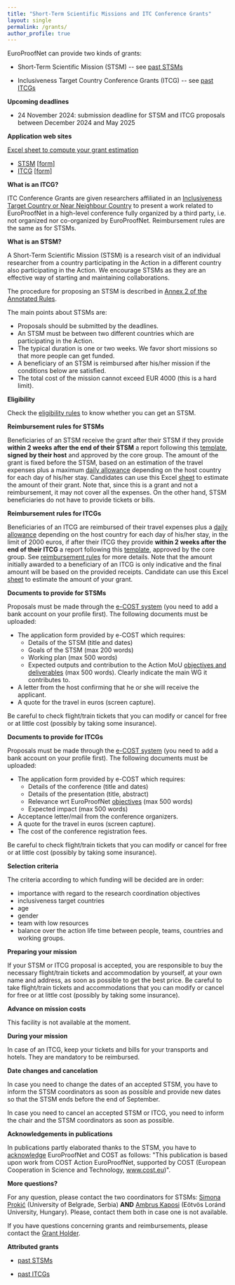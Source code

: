 ```yaml
---
title: "Short-Term Scientific Missions and ITC Conference Grants"
layout: single
permalink: /grants/
author_profile: true
---
```


EuroProofNet can provide two kinds of grants:

- Short-Term Scientific Mission (STSM) -- see [past STSMs](../accepted_stsms)

- Inclusiveness Target Country Conference Grants (ITCG) -- see [past ITCGs](../accepted_itcgs)

**Upcoming deadlines**

- 24 November 2024: submission deadline for STSM and ITCG proposals between December 2024 and May 2025

**Application web sites**

[Excel sheet to compute your grant estimation](stsm.xlsx)

- [STSM](https://e-services.cost.eu/activity/grants/add?type=STSM)
  [[form]](STSM-application-template.docx)
- [ITCG](https://e-services.cost.eu/activity/grants/add?type=ITCG)
  [[form]](ITCG-application-template.docx)

**What is an ITCG?**

ITC Conference Grants are given researchers affiliated in an
[Inclusiveness Target Country or Near Neighbour
Country](../eligibility) to present a work related to EuroProofNet in
a high-level conference fully organized by a third party, i.e. not
organized nor co-organized by EuroProofNet. Reimbursement rules are
the same as for STSMs.

**What is an STSM?**

A Short-Term Scientific Mission (STSM) is a research visit of an individual researcher from a country participating in the Action in a different country also participating in the Action. We encourage STSMs as they are an effective way of starting and maintaining collaborations.

The procedure for proposing an STSM is described in [Annex 2 of the Annotated Rules](https://www.cost.eu/Annotated_Rules_for_COST_Actions_C#page=96).

The main points about STSMs are:

- Proposals should be submitted by the deadlines.
- An STSM must be between two different countries which are participating in the Action.
- The typical duration is one or two weeks. We favor short missions so that more people can get funded.
- A beneficiary of an STSM is reimbursed after his/her mission if the conditions below are satisfied.
- The total cost of the mission cannot exceed EUR 4000 (this is a hard limit).

**Eligibility**

Check the [eligibility rules](../eligibility) to know whether you can get an STSM.

**Reimbursement rules for STSMs**

Beneficiaries of an STSM receive the grant after their STSM if they provide **within 2 weeks after the end of their STSM** a report following this [template](/_pages/STSM-report-template.docx), **signed by their host** and approved by the core group. The amount of the grant is fixed before the STSM, based on an estimation of the travel expenses plus a maximum [daily allowance](http://www.cost.eu/daily_allowance) depending on the host country for each day of his/her stay. Candidates can use this Excel [sheet](grant.xlsx) to estimate the amount of their grant. Note that, since this is a grant and not a reimbursement, it may not cover all the expenses. On the other hand, STSM beneficiaries do not have to provide tickets or bills.

**Reimbursement rules for ITCGs**

Beneficiaries of an ITCG are reimbursed of their travel expenses plus a [daily allowance](../itcg-daily-allowance) depending on the host country for each day of his/her stay, in the limit of 2000 euros, if after their ITCG they provide **within 2 weeks after the end of their ITCG** a report following this [template](ITCG-report-template.docx), approved by the core group. See [reimbursement rules](../reimbursement-rules) for more details. Note that the amount initially awarded to a beneficiary of an ITCG is only indicative and the final amount will be based on the provided receipts. Candidate can use this Excel [sheet](grant.xlsx) to estimate the amount of your grant.

**Documents to provide for STSMs**

Proposals must be made through the [e-COST system](https://e-services.cost.eu/activity/grants/add?type=STSM) (you need to add a bank account on your profile first). The following documents must be uploaded:

- The application form provided by e-COST which requires:
  - Details of the STSM (title and dates)
  - Goals of the STSM (max 200 words)
  - Working plan (max 500 words)
  - Expected outputs and contribution to the Action MoU [objectives and deliverables](../description) (max 500 words). Clearly indicate the main WG it contributes to.
- A letter from the host confirming that he or she will receive the applicant.
- A quote for the travel in euros (screen capture).

Be careful to check flight/train tickets that you
can modify or cancel for free or at little cost (possibly by taking
some insurance).

**Documents to provide for ITCGs**

Proposals must be made through the [e-COST system](https://e-services.cost.eu/activity/grants/add?type=ITCG) (you need to add a bank account on your profile first). The following documents must be uploaded:

- The application form provided by e-COST which requires:
  - Details of the conference (title and dates)
  - Details of the presentation (title, abstract)
  - Relevance wrt EuroProofNet [objectives](../description) (max 500 words)
  - Expected impact (max 500 words)
- Acceptance letter/mail from the conference organizers.
- A quote for the travel in euros (screen capture).
- The cost of the conference registration fees.

Be careful to check flight/train tickets that you
can modify or cancel for free or at little cost (possibly by taking
some insurance).

**Selection criteria**

The criteria according to which funding will be decided are in order:
- importance with regard to the research coordination objectives
- inclusiveness target countries
- age
- gender
- team with low resources
- balance over the action life time between people, teams, countries and working groups.

**Preparing your mission**

If your STSM or ITCG proposal is accepted, you are responsible to buy the
necessary flight/train tickets and accommodation by yourself, at your
own name and address, as soon as possible to get the best price. Be
careful to take flight/train tickets and accommodations that you can
modify or cancel for free or at little cost (possibly by taking some
insurance).

**Advance on mission costs**

This facility is not available at the moment.

**During your mission**

In case of an ITCG, keep your tickets and bills for your transports and hotels. They are mandatory to be reimbursed.

**Date changes and cancelation**

In case you need to change the dates of an accepted STSM, you have to
inform the STSM coordinators as soon as possible and provide new dates
so that the STSM ends before the end of September.

In case you need to cancel an accepted STSM or ITCG, you need to inform the
chair and the STSM coordinators as soon as possible.

**Acknowledgements in publications**

In publications partly elaborated thanks to the STSM, you have to
[acknowledge](/_pages/Acknowledgment.pdf) EuroProofNet and COST as
follows: "This publication is based upon work from COST Action
EuroProofNet, supported by COST (European Cooperation in Science and
Technology, www.cost.eu)".

**More questions?**

For any question, please contact the two coordinators for STSMs: [Simona Prokić](http://imft.ftn.uns.ac.rs/simona/) (University of Belgrade, Serbia) **AND** [Ambrus Kaposi](http://akaposi.web.elte.hu) (Eötvös Loránd University, Hungary). Please, contact them both in case one is not available.

If you have questions concerning grants and reimbursements, please contact
the [Grant Holder](mailto:saf-saclay-recettes@inria.fr).

**Attributed grants**

- [past STSMs](../accepted_stsms)

- [past ITCGs](../accepted_itcgs)
